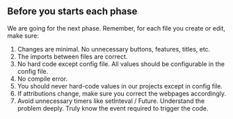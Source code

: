 ## Before you starts each phase
We are going for the next phase. Remember, for each file you create or edit, make sure:
1. Changes are minimal. No unnecessary buttons, features, titles, etc.
2. The imports between files are correct.
3. No hard code except config file. All values should be configurable in the config file.
4. No compile error.
5. You should never hard-code values in our projects except in config file.
6. If attributions change, make sure you correct the webpages accordingly.
7. Avoid unnecessary timers like setInteval / Future. Understand the problem deeply. Truly know the event required to trigger the code.
